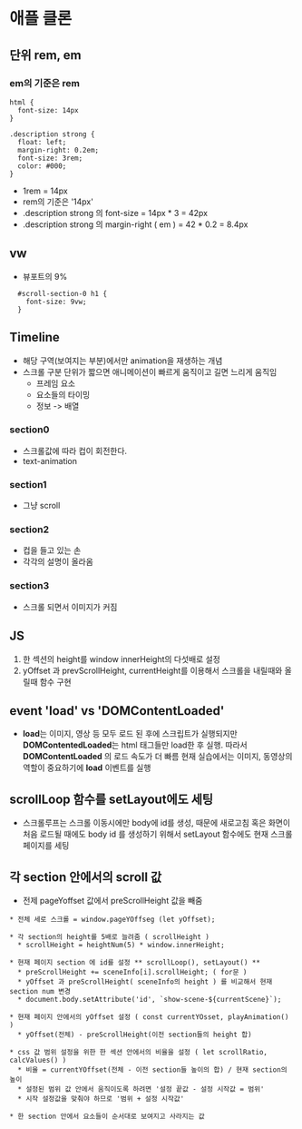 # 애플 클론

## 단위 rem, em
### em의 기준은 rem
```
html {
  font-size: 14px
}

.description strong {
  float: left;
  margin-right: 0.2em;
  font-size: 3rem;
  color: #000;
}
```
* 1rem = 14px
* rem의 기준은 '14px'
* .description strong 의 font-size = 14px * 3 = 42px
* .description strong 의 margin-right ( em ) = 42 * 0.2 = 8.4px 

## vw
* 뷰포트의 9% 
```
  #scroll-section-0 h1 {
    font-size: 9vw;
  }

```

## Timeline
* 해당 구역(보여지는 부분)에서만 animation을 재생하는 개념
* 스크롤 구분 단위가 짧으면 애니메이션이 빠르게 움직이고 길면 느리게 움직임
  * 프레임 요소
  * 요소들의 타이밍
  * 정보 -> 배열

### section0 
* 스크롤값에 따라 컵이 회전한다.
* text-animation 

### section1
* 그냥 scroll

### section2
* 컵을 들고 있는 손
* 각각의 설명이 올라옴

### section3
* 스크롤 되면서 이미지가 커짐

## JS
1. 한 섹션의 height를 window innerHeight의 다섯배로 설정
2. yOffset 과 prevScrollHeight, currentHeight를 이용해서 스크롤을 내릴때와 올릴때 함수 구현

## event 'load' vs 'DOMContentLoaded'
* **load**는 이미지, 영상 등 모두 로드 된 후에 스크립트가 실행되지만 **DOMContentedLoaded**는 html 태그들만 load한 후 실행. 따라서 **DOMContentLoaded** 의 로드 속도가 더 빠름 현재 실습에서는 이미지, 동영상의 역할이 중요하기에 **load** 이벤트를 실행


## scrollLoop 함수를 setLayout에도 세팅
* 스크롤루프는 스크롤 이동시에만 body에 id를 생성, 때문에 새로고침 혹은 화면이 처음 로드될 때에도 body id 를 생성하기 위해서 setLayout 함수에도 현재 스크롤 페이지를 세팅

## 각 section 안에서의 scroll 값
* 전제 pageYoffset 값에서 preScrollHeight 값을 빼줌

```
* 전체 세로 스크롤 = window.pageYOffseg (let yOffset);

* 각 section의 height를 5배로 늘려줌 ( scrollHeight )
  * scrollHeight = heightNum(5) * window.innerHeight;

* 현재 페이지 section 에 id를 설정 ** scrollLoop(), setLayout() **
  * preScrollHeight += sceneInfo[i].scrollHeight; ( for문 )
  * yOffset 과 preScrollHeight( sceneInfo의 height ) 를 비교해서 현재 section num 변경
  * document.body.setAttribute('id', `show-scene-${currentScene}`);

* 현재 페이지 안에서의 yOffset 설정 ( const currentYOsset, playAnimation() )
  * yOffset(전체) - preScrollHeight(이전 section들의 height 합)

* css 값 범위 설정을 위한 한 섹션 안에서의 비율을 설정 ( let scrollRatio, calcValues() )
  * 비율 = currentYOffset(전체 - 이전 section들 높이의 합) / 현재 section의 높이
  * 설정된 범위 값 안에서 움직이도록 하려면 '설정 끝값 - 설정 시작값 = 범위'
  * 시작 설정값을 맞춰야 하므로 '범위 + 설정 시작값'
  
* 한 section 안에서 요소들이 순서대로 보여지고 사라지는 값
```